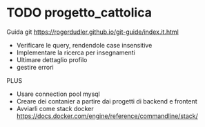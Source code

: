# TODO progetto_cattolica

Guida git https://rogerdudler.github.io/git-guide/index.it.html

- Verificare le query, rendendole case insensitive
- Implementare la ricerca per insegnamenti
- Ultimare dettaglio profilo
- gestire errori

PLUS
- Usare connection pool mysql
- Creare dei contanier a partire dai progetti di backend e frontent 
- Avviarli come stack docker https://docs.docker.com/engine/reference/commandline/stack/
